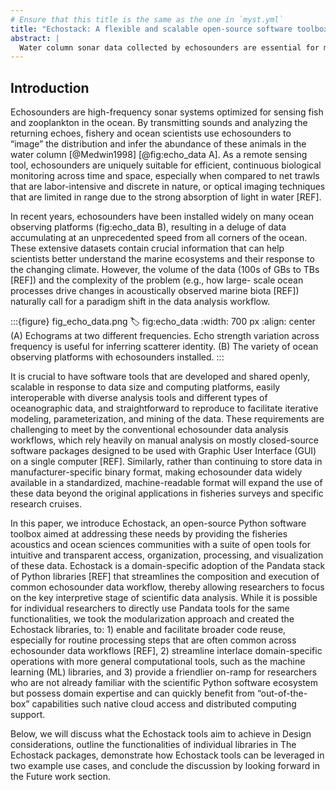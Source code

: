 ```yaml
---
# Ensure that this title is the same as the one in `myst.yml`
title: "Echostack: A flexible and scalable open-source software toolbox for echosounder data processing"
abstract: |
  Water column sonar data collected by echosounders are essential for marine ecosystem research, allowing the detection, classification, and quantification of fish and zooplankton from many different ocean observing platforms. However, broad usage of these data has been hindered by the lack of software tools that allow intuitive and transparent data access, processing, and interpretation. We address this gap by developing Echostack, a toolbox of open-source packages leveraging distributed computing and cloud-interfacing libraries in the scientific Python ecosystem. These tools can be used individually or orchestrated together, which we demonstrate in example use cases in a common application scenario for a fisheries acoustic-trawl survey. 
---
```


## Introduction

Echosounders are high-frequency sonar systems optimized for sensing fish and zooplankton in the ocean. By transmitting sounds and analyzing the returning echoes, fishery and ocean scientists use echosounders to “image” the distribution and infer the abundance of these animals in the water column [@Medwin1998] [@fig:echo_data A]. As a remote sensing tool, echosounders are uniquely suitable for efficient, continuous biological monitoring across time and space, especially when compared to net trawls that are labor-intensive and discrete in nature, or optical imaging techniques that are limited in range due to the strong absorption of light in water [REF].

In recent years, echosounders have been installed widely on many ocean observing platforms (fig:echo_data B), resulting in a deluge of data accumulating at an unprecedented speed from all corners of the ocean. These extensive datasets contain crucial information that can help scientists better understand the marine ecosystems and their response to the changing climate. However, the volume of the data (100s of GBs to TBs [REF]) and the complexity of the problem (e.g., how large- scale ocean processes drive changes in acoustically observed marine biota [REF]) naturally call for a paradigm shift in the data analysis workflow.


:::{figure} fig_echo_data.png
:label: fig:echo_data
:width: 700 px
:align: center
(A) Echograms at two different frequencies. Echo strength variation across frequency is useful for inferring scatterer identity. (B) The variety of ocean observing platforms with echosounders installed.
:::


It is crucial to have software tools that are developed and shared openly, scalable in response to data size and computing platforms, easily interoperable with diverse analysis tools and different types of oceanographic data, and straightforward to reproduce to facilitate iterative modeling, parameterization, and mining of the data. These requirements are challenging to meet by the conventional echosounder data analysis workflows, which rely heavily on manual analysis on mostly closed-source software packages designed to be used with Graphic User Interface (GUI) on a single computer [REF]. Similarly, rather than continuing to store data in manufacturer-specific binary format, making echosounder data widely available in a standardized, machine-readable format will expand the use of these data beyond the original applications in fisheries surveys and specific research cruises.

In this paper, we introduce Echostack, an open-source Python software toolbox aimed at addressing these needs by providing the fisheries acoustics and ocean sciences communities with a suite of open tools for intuitive and transparent access, organization, processing, and visualization of these data. Echostack is a domain-specific adoption of the Pandata stack of Python libraries [REF] that streamlines the composition and execution of common echosounder data workflow, thereby allowing researchers to focus on the key interpretive stage of scientific data analysis. While it is possible for individual researchers to directly use Pandata tools for the same functionalities, we took the modularization approach and created the Echostack libraries, to: 1) enable and facilitate broader code reuse, especially for routine processing steps that are often common across echosounder data workflows [REF], 2) streamline interlace domain-specific operations with more general computational tools, such as the machine learning (ML) libraries, and 3) provide a friendlier on-ramp for researchers who are not already familiar with the scientific Python software ecosystem but possess domain expertise and can quickly benefit from “out-of-the-box” capabilities such native cloud access and distributed computing support. 

Below, we will discuss what the Echostack tools aim to achieve in Design considerations, outline the functionalities of individual libraries in The Echostack packages, demonstrate how Echostack tools can be leveraged in two example use cases, and conclude the discussion by looking forward in the Future work section.
